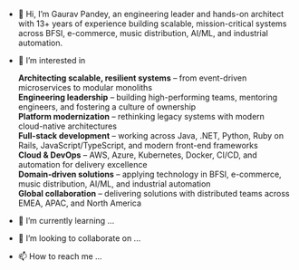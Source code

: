 - 👋 Hi, I’m Gaurav Pandey, an engineering leader and hands-on architect with 13+ years of experience building scalable, mission-critical systems across BFSI, e-commerce, music distribution, AI/ML, and industrial automation.
-  👀 I’m interested in

     **Architecting scalable, resilient systems** – from event-driven microservices to modular monoliths  
     **Engineering leadership** – building high-performing teams, mentoring engineers, and fostering a culture of ownership  
     **Platform modernization** – rethinking legacy systems with modern cloud-native architectures  
     **Full-stack development** – working across Java, .NET, Python, Ruby on Rails, JavaScript/TypeScript, and modern front-end frameworks  
     **Cloud & DevOps** – AWS, Azure, Kubernetes, Docker, CI/CD, and automation for delivery excellence  
     **Domain-driven solutions** – applying technology in BFSI, e-commerce, music distribution, AI/ML, and industrial automation  
     **Global collaboration** – delivering solutions with distributed teams across EMEA, APAC, and North America  


- 🌱 I’m currently learning ...
- 💞️ I’m looking to collaborate on ...
- 📫 How to reach me ...

<!---
gaurav-devxp/gaurav-devxp is a ✨ special ✨ repository because its `README.md` (this file) appears on your GitHub profile.
You can click the Preview link to take a look at your changes.
--->

